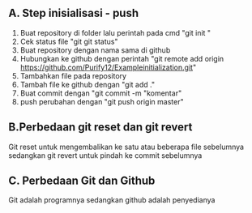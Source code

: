 A. Step inisialisasi - push
---
1. Buat repository di folder lalu perintah pada cmd "git init <nama file>"
2. Cek status file "git git status"
3. Buat repository dengan nama sama di github
4. Hubungkan ke github dengan perintah "git remote add origin https://github.com/Purify12/Exampleinitialization.git"
5. Tambahkan file pada repository
6. Tambah file ke github dengan "git add ."
7. Buat commit dengan "git commit -m "komentar"
8. push perubahan dengan "git push origin master"

B.Perbedaan git reset dan git revert
---

Git reset untuk mengembalikan ke satu atau beberapa file sebelumnya sedangkan git revert untuk pindah ke commit sebelumnya

C. Perbedaan Git dan Github
---
Git adalah programnya sedangkan github adalah penyedianya
